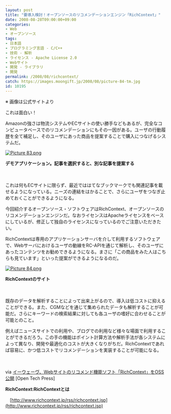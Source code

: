 ```yaml
---
layout: post
title: "要導入検討！オープンソースのリコメンデーションエンジン「RichContext」"
date: 2008-08-28T09:00:00+09:00
categories:
- Web
- オープンソース
tags: 
- 日本語
- プログラミング言語 - C/C++
- 技術 - 解析
- ライセンス - Apache License 2.0
- Webサイト
- 開発 - ライブラリ
- 開発
permalink: /2008/08/richcontext/
catch: https://images.moongift.jp/2008/08/picture-84-tm.jpg
id: 10195
---
```

※ 画像は公式サイトより

  

これは面白い！

  

Amazonの強さは物流システムやECサイトの使い勝手などもあるが、完全なコンピュータベースでのリコメンデーションにもその一因がある。ユーザの行動履歴を全て補足し、そのユーザにあった商品を提案することで購入につなげるシステムだ。

  

[![Picture 83.png](https://images.moongift.jp/2008/08/picture-83-tm.jpg)](https://images.moongift.jp/2008/08/picture-83.jpg)  
  
**デモアプリケーション。記事を選択すると、別な記事を提案する**

  

　

  

これは何もECサイトに限らず、最近でははてなブックマークでも関連記事を載せるようになっている。ニーズの連結をはかることで、さらにユーザをつなぎ止めておくことができるようになる。

  

今回紹介するオープンソース・ソフトウェアはRichContext、オープンソースのリコメンデーションエンジンだ。なおライセンスはApacheライセンスをベースにしているが、修正して独自のライセンスになっているのでご注意いただきたい。

  
  
<!--more-->  

RichContextは専用のアプリケーションサーバを介して利用するソフトウェアで、Webサーバにおけるユーザの動線をRC-APIを通じて解析し、そのユーザにあったコンテンツをお勧めできるようになる。まさに「この商品をみた人はこちらも見ています」といった提案ができるようになるのだ。

  

[![Picture 84.png](https://images.moongift.jp/2008/08/picture-84-tm.jpg)](https://images.moongift.jp/2008/08/picture-84.jpg)  
  
**RichContextのサイト**

  

　

  

既存のデータを解析することによって出来上がるので、導入は低コストに抑えることができる。また、CGMなどを通じて集められたデータも解析することが可能だ。さらにキーワードの検索結果に対しても各ユーザの嗜好に合わせることが可能とのこと。

  

例えばニュースサイトでの利用や、ブログでの利用など様々な場面で利用することができるだろう。この手の機能はポイント計算方法や解析手法が各システムによって異なり、開発や最適化のコストが大きくなりがちだ。RichContextであれば容易に、かつ低コストでリコメンデーションを実装することが可能になる。

  

　

  

via [イーウェーヴ、Webサイトのリコメンド機能ソフト「RichContext」をOSS公開](http://opentechpress.jp/opensource/08/08/26/0945221.shtml) [Open Tech Press]

  

**RichContext:RichContextとは**  
  
　[http://www.richcontext.jp/rss/richcontext.jsp](http://www.richcontext.jp/rss/richcontext.jsp)

  
